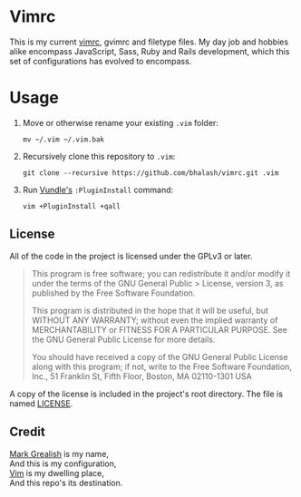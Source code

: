 # Vimrc
This is my current [vimrc][1], gvimrc and filetype files. My day job and hobbies alike encompass JavaScript, Sass, Ruby and Rails development, which this set of configurations has evolved to encompass.

# Usage
1. Move or otherwise rename your existing `.vim` folder:

    `mv ~/.vim ~/.vim.bak`

2. Recursively clone this repository to `.vim`:

    `git clone --recursive https://github.com/bhalash/vimrc.git .vim`

3. Run [Vundle's][2] `:PluginInstall` command: 

    `vim +PluginInstall +qall`

## License
All of the code in the project is licensed under the GPLv3 or later.

> This program is free software; you can redistribute it and/or modify it under the terms of the GNU General Public > License, version 3, as published by the Free Software Foundation.
> 
> This program is distributed in the hope that it will be useful, but WITHOUT ANY WARRANTY; without even the implied warranty of MERCHANTABILITY or FITNESS FOR A PARTICULAR PURPOSE. See the GNU General Public License for more details.
> 
> You should have received a copy of the GNU General Public License along with this program; if not, write to the Free Software Foundation, Inc., 51 Franklin St, Fifth Floor, Boston, MA 02110-1301 USA
 
A copy of the license is included in the project's root directory. The file is named [LICENSE][3].

## Credit
[Mark Grealish](https://www.bhalash.com) is my name,  
And this is my configuration,  
[Vim][4] is my dwelling place,  
And this repo's its destination.

[1]: /vimrc
[2]: https://github.com/VundleVim/Vundle.vim
[3]: /LICENSE
[4]: https://github.com/vim/vim
